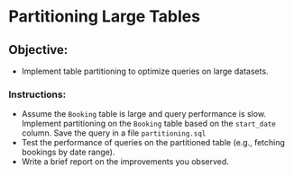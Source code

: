 # Partitioning Large Tables

## Objective:
- Implement table partitioning to optimize queries on large datasets.

### Instructions:
- Assume the `Booking` table is large and query performance is slow. Implement partitioning on the `Booking` table based on the `start_date` column. Save the query in a file `partitioning.sql`
- Test the performance of queries on the partitioned table (e.g., fetching bookings by date range).
- Write a brief report on the improvements you observed.
